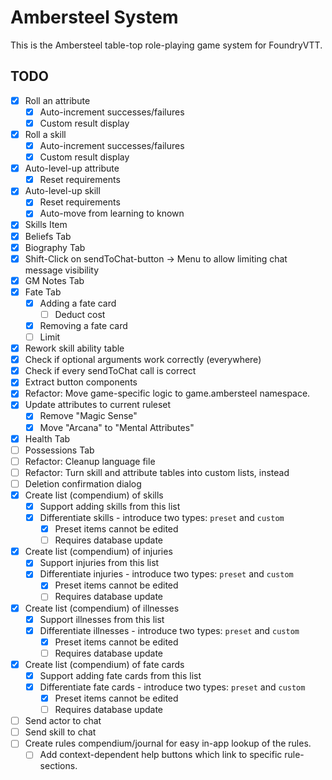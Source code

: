 # Ambersteel System

This is the Ambersteel table-top role-playing game system for FoundryVTT. 

## TODO
* [X] Roll an attribute
  * [X] Auto-increment successes/failures
  * [X] Custom result display
* [X] Roll a skill
  * [X] Auto-increment successes/failures
  * [X] Custom result display
* [X] Auto-level-up attribute
  * [X] Reset requirements
* [X] Auto-level-up skill
  * [X] Reset requirements
  * [X] Auto-move from learning to known
* [X] Skills Item
* [X] Beliefs Tab
* [X] Biography Tab
* [X] Shift-Click on sendToChat-button -> Menu to allow limiting chat message visibility
* [X] GM Notes Tab
* [X] Fate Tab
  * [X] Adding a fate card
    * [ ] Deduct cost
  * [X] Removing a fate card
  * [ ] Limit
* [X] Rework skill ability table
* [X] Check if optional arguments work correctly (everywhere)
* [X] Check if every sendToChat call is correct
* [X] Extract button components
* [X] Refactor: Move game-specific logic to game.ambersteel namespace. 
* [X] Update attributes to current ruleset
  * [X] Remove "Magic Sense"
  * [X] Move "Arcana" to "Mental Attributes"
* [X] Health Tab
* [ ] Possessions Tab
* [ ] Refactor: Cleanup language file
* [ ] Refactor: Turn skill and attribute tables into custom lists, instead
* [ ] Deletion confirmation dialog
* [X] Create list (compendium) of skills
  * [X] Support adding skills from this list
  * [X] Differentiate skills - introduce two types: `preset` and `custom`
    * [X] Preset items cannot be edited
    * [ ] Requires database update
* [X] Create list (compendium) of injuries
  * [X] Support injuries from this list
  * [X] Differentiate injuries - introduce two types: `preset` and `custom`
    * [X] Preset items cannot be edited
    * [ ] Requires database update
* [X] Create list (compendium) of illnesses
  * [X] Support illnesses from this list
  * [X] Differentiate illnesses - introduce two types: `preset` and `custom`
    * [X] Preset items cannot be edited
    * [ ] Requires database update
* [X] Create list (compendium) of fate cards
  * [X] Support adding fate cards from this list
  * [X] Differentiate fate cards - introduce two types: `preset` and `custom`
    * [X] Preset items cannot be edited
    * [ ] Requires database update
* [ ] Send actor to chat
* [ ] Send skill to chat
* [ ] Create rules compendium/journal for easy in-app lookup of the rules. 
  * [ ] Add context-dependent help buttons which link to specific rule-sections. 